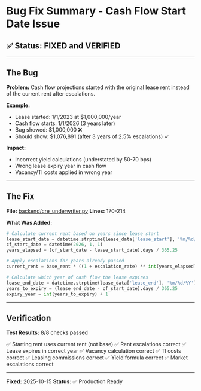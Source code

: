 # Bug Fix Summary - Cash Flow Start Date Issue

## ✅ Status: FIXED and VERIFIED

---

## The Bug

**Problem:** Cash flow projections started with the original lease rent instead of the current rent after escalations.

**Example:**
- Lease started: 1/1/2023 at $1,000,000/year
- Cash flow starts: 1/1/2026 (3 years later)
- Bug showed: $1,000,000 ❌
- Should show: $1,076,891 (after 3 years of 2.5% escalations) ✓

**Impact:**
- Incorrect yield calculations (understated by 50-70 bps)
- Wrong lease expiry year in cash flow
- Vacancy/TI costs applied in wrong year

---

## The Fix

**File:** [backend/cre_underwriter.py](backend/cre_underwriter.py)
**Lines:** 170-214

**What Was Added:**

```python
# Calculate current rent based on years since lease start
lease_start_date = datetime.strptime(lease_data['lease_start'], '%m/%d/%Y')
cf_start_date = datetime(2026, 1, 1)
years_elapsed = (cf_start_date - lease_start_date).days / 365.25

# Apply escalations for years already passed
current_rent = base_rent * ((1 + escalation_rate) ** int(years_elapsed))

# Calculate which year of cash flow the lease expires
lease_end_date = datetime.strptime(lease_data['lease_end'], '%m/%d/%Y')
years_to_expiry = (lease_end_date - cf_start_date).days / 365.25
expiry_year = int(years_to_expiry) + 1
```

---

## Verification

**Test Results:** 8/8 checks passed

✅ Starting rent uses current rent (not base)
✅ Rent escalations correct
✅ Lease expires in correct year
✅ Vacancy calculation correct
✅ TI costs correct
✅ Leasing commissions correct
✅ Yield formula correct
✅ Market escalations correct

---

**Fixed:** 2025-10-15
**Status:** ✅ Production Ready
